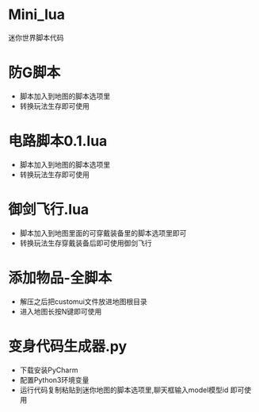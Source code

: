 # Mini_lua
  迷你世界脚本代码
# 防G脚本
  - 脚本加入到地图的脚本选项里
  - 转换玩法生存即可使用
# 电路脚本0.1.lua
  - 脚本加入到地图的脚本选项里
  - 转换玩法生存即可使用
# 御剑飞行.lua
  - 脚本加入到地图里面的可穿戴装备里的脚本选项里即可
  - 转换玩法生存穿戴装备后即可使用御剑飞行
# 添加物品-全脚本
  - 解压之后把customui文件放进地图根目录
  - 进入地图长按N键即可使用
# 变身代码生成器.py
- 下载安装PyCharm
-  配置Python3环境变量
-  运行代码复制粘贴到迷你地图的脚本选项里,聊天框输入model模型id 即可使用
